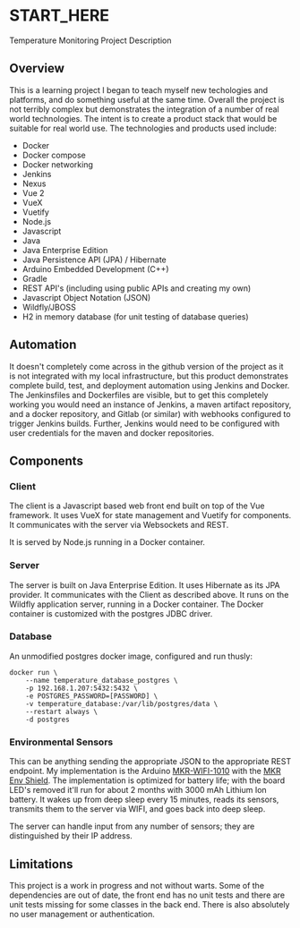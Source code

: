 # START_HERE
Temperature Monitoring Project Description

## Overview

This is a learning project I began to teach myself new techologies and platforms, and do something useful at the same time. Overall the project is not terribly complex but demonstrates the integration of a number of real world technologies. The intent is to create a product stack that would be suitable for real world use. The technologies and products used include:

- Docker
- Docker compose
- Docker networking
- Jenkins
- Nexus
- Vue 2
- VueX
- Vuetify
- Node.js
- Javascript
- Java
- Java Enterprise Edition
- Java Persistence API (JPA) / Hibernate
- Arduino Embedded Development (C++)
- Gradle
- REST API's (including using public APIs and creating my own)
- Javascript Object Notation (JSON)
- Wildfly/JBOSS
- H2 in memory database (for unit testing of database queries)

## Automation

It doesn't completely come across in the github version of the project as it is not integrated with my local infrastructure, but this product demonstrates complete build, test, and deployment automation using Jenkins and Docker. The Jenkinsfiles and Dockerfiles are visible, but to get this completely working you would need an instance of Jenkins, a maven artifact repository, and a docker repository, and Gitlab (or similar) with webhooks configured to trigger Jenkins builds. Further, Jenkins would need to be configured with user credentials for the maven and docker repositories.

## Components

### Client

The client is a Javascript based web front end built on top of the Vue framework. It uses VueX for state management and Vuetify for components. It communicates with the server via Websockets and REST.

It is served by Node.js running in a Docker container.

### Server

The server is built on Java Enterprise Edition. It uses Hibernate as its JPA provider. It communicates with the Client as described above. It runs on the Wildfly application server, running in a Docker container. The Docker container is customized with the postgres JDBC driver.

### Database

An unmodified postgres docker image, configured and run thusly: 
```
docker run \
    --name temperature_database_postgres \
    -p 192.168.1.207:5432:5432 \
    -e POSTGRES_PASSWORD=[PASSWORD] \
    -v temperature_database:/var/lib/postgres/data \
    --restart always \
    -d postgres
```

### Environmental Sensors

This can be anything sending the appropriate JSON to the appropriate REST endpoint. My implementation is the Arduino [MKR-WIFI-1010](https://store-usa.arduino.cc/products/arduino-mkr-wifi-1010?selectedStore=us) with the [MKR Env Shield](https://store.arduino.cc/collections/sensors-environment/products/arduino-mkr-env-shield-rev2). The implementation is optimized for battery life; with the board LED's removed it'll run for about 2 months with 3000 mAh Lithium Ion battery. It wakes up from deep sleep every 15 minutes, reads its sensors, transmits them to the server via WIFI, and goes back into deep sleep.

The server can handle input from any number of sensors; they are distinguished by their IP address.

## Limitations

This project is a work in progress and not without warts. Some of the dependencies are out of date, the front end has no unit tests and there are unit tests missing for some classes in the back end. There is also absolutely no user management or authentication.
